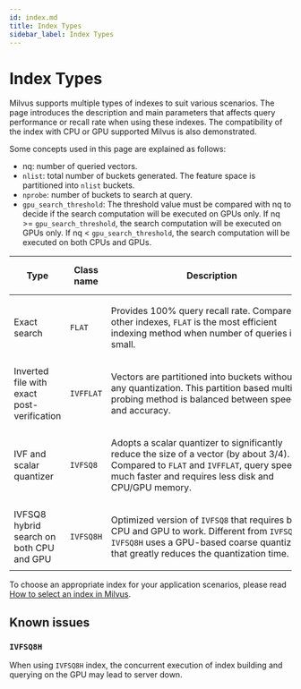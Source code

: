```yaml
---
id: index.md
title: Index Types
sidebar_label: Index Types
---
```


# Index Types

Milvus supports multiple types of indexes to suit various scenarios. The page introduces the description and main parameters that affects query performance or recall rate when using these indexes. The compatibility of the index with CPU or GPU supported Milvus is also demonstrated.

Some concepts used in this page are explained as follows:

- nq: number of queried vectors.
- `nlist`: total number of buckets generated. The feature space is partitioned into `nlist` buckets. 
- `nprobe`: number of buckets to search at query.
- `gpu_search_threshold`: The threshold value must be compared with nq to decide if the search computation will be executed on GPUs only. If nq >= `gpu_search_threshold`, the search computation will be executed on GPUs only. If nq < `gpu_search_threshold`, the search computation will be executed on both CPUs and GPUs.

| Type                                       | Class name | Description                                                  | Affecting parameters                          | CPU-only Milvus | GPU-enabled Milvus |
| ------------------------------------------ | ---------- | ------------------------------------------------------------ | --------------------------------------------- | --------------- | ------------------ |
| Exact search                               | `FLAT`     | <p style="width: 360px">Provides 100% query recall rate. Compared to other indexes, `FLAT` is the most efficient indexing method when number of queries is small.</p> | nq                                            | ✔️               | ✔️                  |
| Inverted file with exact post-verification | `IVFFLAT`  | <p style="width: 360px">Vectors are partitioned into buckets without any quantization. This partition based multi-probing method is balanced between speed and accuracy.</p> | nq, `nprobe`                                  | ✔️               | ✔️                  |
| IVF and scalar quantizer                   | `IVFSQ8`   | <p style="width: 360px">Adopts a scalar quantizer to significantly reduce the size of a vector (by about 3/4). Compared to `FLAT` and `IVFFLAT`, query speed is much faster and requires less disk and CPU/GPU memory.</p> | nq, `nprobe`, `nlist`                         | ✔️               | ✔️                  |
| IVFSQ8 hybrid search on both CPU and GPU   | `IVFSQ8H`  | <p style="width: 360px">Optimized version of `IVFSQ8` that requires both CPU and GPU to work. Different from `IVFSQ8`,  `IVFSQ8H` uses a GPU-based coarse quantizer that greatly reduces the quantization time.</p> | nq, `nprobe`, `gpu_search_threshold`, `nlist` | ❌               | ✔️                  |

To choose an appropriate index for your application scenarios, please read [How to select an index in Milvus](https://medium.com/@milvusio/how-to-choose-an-index-in-milvus-4f3d15259212).

## Known issues

### `IVFSQ8H`

When using `IVFSQ8H` index, the concurrent execution of index building and querying on the GPU may lead to server down. 


